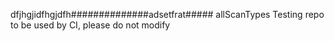 dfjhgjidfhgjdfh##############adsetfrat##### allScanTypes
Testing repo to be used by CI, please do not modify 
